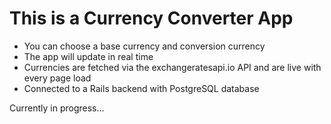 # This is a Currency Converter App

- You can choose a base currency and conversion currency
- The app will update in real time
- Currencies are fetched via the exchangeratesapi.io API and are live with every page load
- Connected to a Rails backend with PostgreSQL database

Currently in progress...

